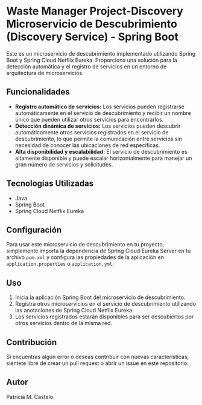 # Waste Manager Project-Discovery Microservicio de Descubrimiento (Discovery Service) - Spring Boot

Este es un microservicio de descubrimiento implementado utilizando Spring Boot y Spring Cloud Netflix Eureka. Proporciona una solución para la detección automática y el registro de servicios en un entorno de arquitectura de microservicios.

## Funcionalidades

- **Registro automático de servicios:** Los servicios pueden registrarse automáticamente en el servicio de descubrimiento y recibir un nombre único que pueden utilizar otros servicios para encontrarlos.
- **Detección dinámica de servicios:** Los servicios pueden descubrir automáticamente otros servicios registrados en el servicio de descubrimiento, lo que permite la comunicación entre servicios sin necesidad de conocer las ubicaciones de red específicas.
- **Alta disponibilidad y escalabilidad:** El servicio de descubrimiento es altamente disponible y puede escalar horizontalmente para manejar un gran número de servicios y solicitudes.

## Tecnologías Utilizadas

- Java
- Spring Boot
- Spring Cloud Netflix Eureka

## Configuración

Para usar este microservicio de descubrimiento en tu proyecto, simplemente importa la dependencia de Spring Cloud Eureka Server en tu archivo `pom.xml` y configura las propiedades de la aplicación en `application.properties` o `application.yml`.

## Uso

1. Inicia la aplicación Spring Boot del microservicio de descubrimiento.
2. Registra otros microservicios en el servicio de descubrimiento utilizando las anotaciones de Spring Cloud Netflix Eureka.
3. Los servicios registrados estarán disponibles para ser descubiertos por otros servicios dentro de la misma red.

## Contribución

Si encuentras algún error o deseas contribuir con nuevas características, siéntete libre de crear un pull request o abrir un issue en este repositorio.

## Autor

Patricia M. Castelo
